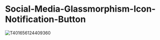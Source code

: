 # Social-Media-Glassmorphism-Icon-Notification-Button
![T401656124409360](https://user-images.githubusercontent.com/102190787/175773352-9a6dd593-927d-44dd-bec5-506ebb64c75c.jpg)
